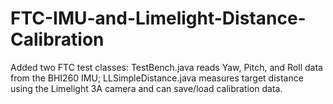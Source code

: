 # FTC-IMU-and-Limelight-Distance-Calibration
Added two FTC test classes: TestBench.java reads Yaw, Pitch, and Roll data from the BHI260 IMU; LLSimpleDistance.java measures target distance using the Limelight 3A camera and can save/load calibration data.
